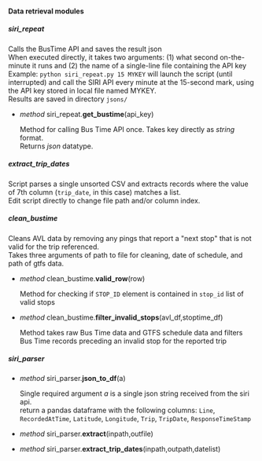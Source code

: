 #### Data retrieval modules
##### siri_repeat
Calls the BusTime API and saves the result json  
When executed directly, it takes two arguments: (1) what second on-the-minute it runs and (2) the name of a single-line file containing the API key  
Example: `python siri_repeat.py 15 MYKEY` will launch the script (until interrupted) and call the SIRI API every minute at the 15-second mark, using the API key stored in local file named MYKEY.  
Results are saved in directory `jsons/`  
* *method* siri_repeat.**get_bustime**(api_key)  

    Method for calling Bus Time API once.  Takes key directly as *string* format.  
    Returns *json* datatype.  
   
##### extract_trip_dates
Script parses a single unsorted CSV and extracts records where the value of 7th column (`trip_date`, in this case) matches a list.  
Edit script directly to change file path and/or column index.  

##### clean_bustime
Cleans AVL data by removing any pings that report a "next stop" that is not valid for the trip referenced.  
Takes three arguments of path to file for cleaning, date of schedule, and path of gtfs data.  
* *method* clean_bustime.**valid_row**(row)  

    Method for checking if `STOP_ID` element is contained in `stop_id` list of valid stops  
* *method* clean_bustime.**filter_invalid_stops**(avl_df,stoptime_df)  

    Method takes raw Bus Time data and GTFS schedule data and filters Bus Time records preceding an invalid stop for the reported trip  

##### siri_parser
* *method* siri_parser.**json_to_df**(a)  

    Single required argument *a* is a single json string received from the siri api.  
	return a pandas dataframe with the following columns: `Line`, `RecordedAtTime`, `Latitude`, `Longitude`, `Trip`, `TripDate`, `ResponseTimeStamp`
* *method* siri_parser.**extract**(inpath,outfile)  
* *method* siri_parser.**extract_trip_dates**(inpath,outpath,datelist)  